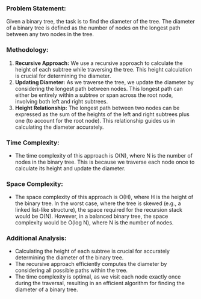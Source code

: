 

### Problem Statement:
Given a binary tree, the task is to find the diameter of the tree. The diameter of a binary tree is defined as the number of nodes on the longest path between any two nodes in the tree.

### Methodology:
1. **Recursive Approach:** We use a recursive approach to calculate the height of each subtree while traversing the tree. This height calculation is crucial for determining the diameter.
2. **Updating Diameter:** As we traverse the tree, we update the diameter by considering the longest path between nodes. This longest path can either be entirely within a subtree or span across the root node, involving both left and right subtrees.
3. **Height Relationship:** The longest path between two nodes can be expressed as the sum of the heights of the left and right subtrees plus one (to account for the root node). This relationship guides us in calculating the diameter accurately.

### Time Complexity:
- The time complexity of this approach is O(N), where N is the number of nodes in the binary tree. This is because we traverse each node once to calculate its height and update the diameter.

### Space Complexity:
- The space complexity of this approach is O(H), where H is the height of the binary tree. In the worst case, where the tree is skewed (e.g., a linked list-like structure), the space required for the recursion stack would be O(N). However, in a balanced binary tree, the space complexity would be O(log N), where N is the number of nodes.

### Additional Analysis:
- Calculating the height of each subtree is crucial for accurately determining the diameter of the binary tree.
- The recursive approach efficiently computes the diameter by considering all possible paths within the tree.
- The time complexity is optimal, as we visit each node exactly once during the traversal, resulting in an efficient algorithm for finding the diameter of a binary tree.
